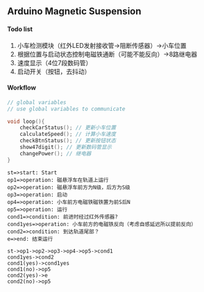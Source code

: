 ## Arduino Magnetic Suspension

#### Todo list
1. 小车检测模块（红外LED发射接收管->阻断传感器）->小车位置
2. 根据位置与启动状态控制电磁铁通断（可能不能反向）->8路继电器
3. 速度显示（4位7段数码管）
4. 启动开关（按钮，去抖动）

#### Workflow
```c
// global variables
// use global variables to communicate

void loop(){
	checkCarStatus(); // 更新小车位置
	calculateSpeed(); // 计算小车速度
	checkBtnStatus(); // 更新按钮状态
	show47digit(); // 更新数码管显示
	changePower(); // 继电器
}
```



```flow
st=>start: Start
op1=>operation: 磁悬浮车在轨道上运行
op2=>operation: 磁悬浮车前方为N级，后方为S级
op3=>operation: 启动
op4=>operation: 小车前方电磁铁磁铁置为前S后N
op5=>operation: 运行
cond1=>condition: 前进时经过红外传感器?
cond1yes=>operation: 小车前方的电磁铁反向（考虑自感延迟所以提前反向）
cond2=>condition: 到达轨道尾部？
e=>end: 结束运行

st->op1->op2->op3->op4->op5->cond1
cond1yes->cond2
cond1(yes)->cond1yes
cond1(no)->op5
cond2(yes)->e
cond2(no)->op5
```

